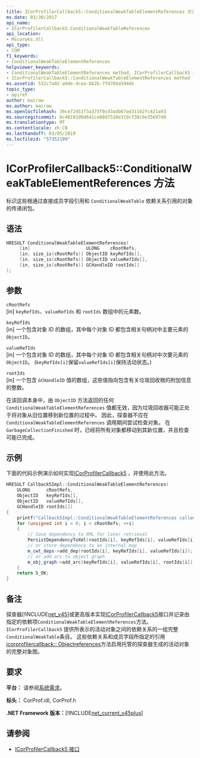 ```yaml
---
title: ICorProfilerCallback5::ConditionalWeakTableElementReferences 方法
ms.date: 03/30/2017
api_name:
- ICorProfilerCallback5.ConditionalWeakTableReferences
api_location:
- Mscorwks.dll
api_type:
- COM
f1_keywords:
- ConditionalWeakTableElementReferences
helpviewer_keywords:
- ConditionalWeakTableElementReferences method, ICorProfilerCallback5 interface [.NET Framework profiling]
- ICorProfilerCallback5::ConditionalWeakTableElementReferences method [.NET Framework profiling]
ms.assetid: 532c7a02-a9de-4cea-bb2b-7f470da594de
topic_type:
- apiref
author: mairaw
ms.author: mairaw
ms.openlocfilehash: 39ce72451f3a375f0cd3adb67a431162fc421a93
ms.sourcegitcommit: 0c48191d6d641ce88d7510e319cf38c0e35697d0
ms.translationtype: MT
ms.contentlocale: zh-CN
ms.lasthandoff: 03/05/2019
ms.locfileid: "57352199"
---
```

# <a name="icorprofilercallback5conditionalweaktableelementreferences-method"></a>ICorProfilerCallback5::ConditionalWeakTableElementReferences 方法

标识这些根通过直接成员字段引用和 `ConditionalWeakTable` 依赖关系引用的对象的传递闭包。

## <a name="syntax"></a>语法

```cpp
HRESULT ConditionalWeakTableElementReferences(
     [in]                     ULONG    cRootRefs,
     [in, size_is(cRootRefs)] ObjectID keyRefIds[],
     [in, size_is(cRootRefs)] ObjectID valueRefIds[],
     [in, size_is(cRootRefs)] GCHandleID rootIds[]
);
```

## <a name="parameters"></a>参数

`cRootRefs`\
[in] `keyRefIds`、`valueRefIds` 和 `rootIds` 数组中的元素数。

`keyRefIds`\
[in] 一个包含对象 ID 的数组，其中每个对象 ID 都包含相关句柄对中主要元素的 `ObjectID`。

`valueRefIds`\
[in] 一个包含对象 ID 的数组，其中每个对象 ID 都包含相关句柄对中次要元素的 `ObjectID`。 (`keyRefIds[i]`保留`valueRefIds[i]`保持活动状态。)

`rootIds`\
[in] 一个包含 `GCHandleID` 值的数组，这些值指向包含有关垃圾回收根的附加信息的整数。

在该回调本身中，由 `ObjectID` 方法返回的任何 `ConditionalWeakTableElementReferences` 值都无效，因为垃圾回收器可能正处于将对象从旧位置移到新位置的过程中。 因此，探查器不应在 `ConditionalWeakTableElementReferences` 调用期间尝试检查对象。 在 `GarbageCollectionFinished` 时，已经将所有对象都移动到其新位置，并且检查可能已完成。

## <a name="example"></a>示例

下面的代码示例演示如何实现[ICorProfilerCallback5](icorprofilercallback5-interface.md) ，并使用此方法。

```cpp
HRESULT Callback5Impl::ConditionalWeakTableElementReferences(
    ULONG      cRootRefs,
    ObjectID   keyRefIds[],
    ObjectID   valueRefIds[],
    GCHandleID rootIds[])
{
    printf("Callback5Impl::ConditionalWeakTableElementReferences called\n");
    for (unsigned int i = 0; i < cRootRefs; ++i)
    {
        // Save dependency to XML for later retrieval
        PersistDependencyToXml(rootIds[i], keyRefIds[i], valueRefIds[i]);
        // or store dependency to an internal map
        m_cwt_deps->add_dep(rootIds[i], keyRefIds[i], valueRefIds[i]);
        // or add arc to object graph
        m_obj_graph->add_arc(keyRefIds[i], valueRefIds[i], rootIds[i]);
    }
    return S_OK;
}
```

## <a name="remarks"></a>备注

探查器[!INCLUDE[net_v45](../../../../includes/net-v45-md.md)]或更高版本实现[ICorProfilerCallback5](icorprofilercallback5-interface.md)接口并记录由指定的依赖项`ConditionalWeakTableElementReferences`方法。 `ICorProfilerCallback5` 提供所表示的活动对象之间的依赖关系的一组完整`ConditionalWeakTable`条目。 这些依赖关系和成员字段所指定的引用[icorprofilercallback:: Objectreferences](icorprofilercallback-objectreferences-method.md)方法启用托管的探查器生成的活动对象的完整对象图。

## <a name="requirements"></a>要求

**平台：** 请参阅[系统需求](../../../../docs/framework/get-started/system-requirements.md)。

**标头：** CorProf.idl, CorProf.h

**.NET Framework 版本：**[!INCLUDE[net_current_v45plus](../../../../includes/net-current-v45plus-md.md)]

## <a name="see-also"></a>请参阅

- [ICorProfilerCallback5 接口](icorprofilercallback5-interface.md)